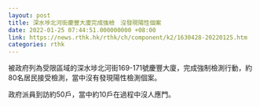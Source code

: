 ```yaml
---
layout: post
title: 深水埗北河街慶豐大廈完成強檢　沒發現陽性個案
date: 2022-01-25 07:44:51.000000000 +08:00
link: https://news.rthk.hk/rthk/ch/component/k2/1630428-20220125.htm
categories: rthk
---
```


被政府列為受限區域的深水埗北河街169-171號慶豐大廈，完成強制檢測行動，約80名居民接受檢測，當中沒有發現陽性檢測個案。

政府派員到訪約50戶，當中約10戶在過程中沒人應門。
